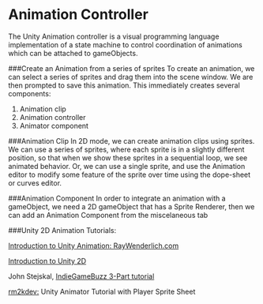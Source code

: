 # Animation Controller
The Unity Animation controller is a visual programming language implementation of a state machine to control coordination of animations which can be attached to gameObjects.


###Create an Animation from a series of sprites
To create an animation, we can select a series of sprites and drag them into the scene window.  We are then prompted to save this animation.  This immediately creates several components: 
1. Animation clip
2. Animation controller
3. Animator component

###Animation Clip
In 2D mode, we can create animation clips using sprites.  We can use a series of sprites, where each sprite is in a slightly different position, so that when we show these sprites in a sequential loop, we see animated behavior.  Or, we can use a single sprite, and use the Animation editor to modify some feature of the sprite over time using the dope-sheet or curves editor.

###Animation Component
In order to integrate an animation with a gameObject, we need a 2D gameObject that has a Sprite Renderer, then we can add an Animation Component from the miscelaneous tab

###Unity 2D Animation Tutorials:

[Introduction to Unity Animation: RayWenderlich.com ](https://www.raywenderlich.com/116652/introduction-unity-animation-system)

[Introduction to Unity 2D](https://www.raywenderlich.com/115688/introduction-unity-2d)

 John Stejskal, [IndieGameBuzz 3-Part tutorial](http://indiegamebuzz.com/create-2d-sprite-based-animation-states-in-unity3d/)
 
[rm2kdev:](https://www.youtube.com/watch?v=TU6wflRqT5Q) Unity Animator Tutorial  with Player Sprite Sheet

